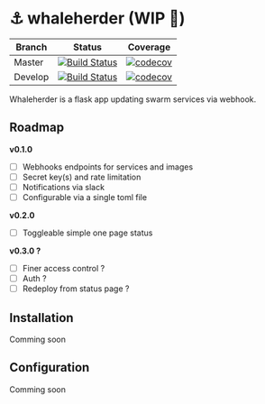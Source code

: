 # ⚓️ whaleherder (WIP 🚧)

| Branch  | Status | Coverage |
| --- | --- | --- |
| Master | [![Build Status](https://travis-ci.org/etienne-napoleone/whaleherder.svg?branch=master)](https://travis-ci.org/etienne-napoleone/whaleherder) | [![codecov](https://codecov.io/gh/etienne-napoleone/whaleherder/branch/master/graph/badge.svg)](https://codecov.io/gh/etienne-napoleone/whaleherder) |
| Develop | [![Build Status](https://travis-ci.org/etienne-napoleone/whaleherder.svg?branch=develop)](https://travis-ci.org/etienne-napoleone/whaleherder) | [![codecov](https://codecov.io/gh/etienne-napoleone/whaleherder/branch/develop/graph/badge.svg)](https://codecov.io/gh/etienne-napoleone/whaleherder) |

Whaleherder is a flask app updating swarm services via webhook.

## Roadmap

**v0.1.0**

 - [ ] Webhooks endpoints for services and images
 - [ ] Secret key(s) and rate limitation
 - [ ] Notifications via slack
 - [ ] Configurable via a single toml file

**v0.2.0**

 - [ ] Toggleable simple one page status
 
**v0.3.0 ?**

 - [ ] Finer access control ?
 - [ ] Auth ?
 - [ ] Redeploy from status page ?

## Installation

Comming soon

## Configuration

Comming soon
